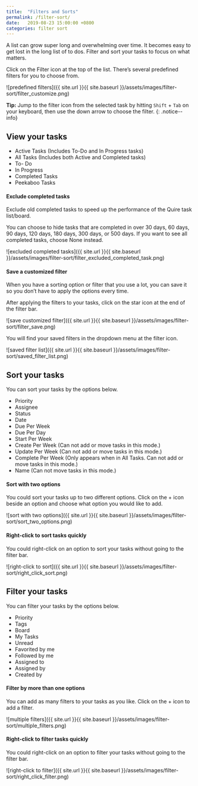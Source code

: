 ```yaml
---
title:  "Filters and Sorts"
permalink: /filter-sort/
date:   2019-08-23 15:00:00 +0800
categories: filter sort
---
```

A list can grow super long and overwhelming over time. It becomes easy to get lost in the long list of to dos. Filter and sort your tasks to focus on what matters. 

Click on the Filter icon at the top of the list. There’s several predefined filters for you to choose from. 

![predefined filters]({{ site.url }}{{ site.baseurl }}/assets/images/filter-sort/filter_customize.png)

**Tip:** Jump to the filter icon from the selected task by hitting `Shift` + `Tab` on your keyboard, then use the down arrow to choose the filter. 
{: .notice--info}

## View your tasks

- Active Tasks (Includes To-Do and In Progress tasks)
- All Tasks (Includes both Active and Completed tasks)
- To- Do
- In Progress
- Completed Tasks
- Peekaboo Tasks


#### Exclude completed tasks 

Exclude old completed tasks to speed up the performance of the Quire task list/board. 

You can choose to hide tasks that are completed in over 30 days, 60 days, 90 days, 120 days, 180 days, 300 days, or 500 days. If you want to see all completed tasks, choose None instead. 

![excluded completed tasks]({{ site.url }}{{ site.baseurl }}/assets/images/filter-sort/filter_excluded_completed_task.png)

#### Save a customized filter

When you have a sorting option or filter that you use a lot, you can save it so you don’t have to apply the options every time. 

After applying the filters to your tasks, click on the star icon at the end of the filter bar.

![save customized filter]({{ site.url }}{{ site.baseurl }}/assets/images/filter-sort/filter_save.png)

You will find your saved filters in the dropdown menu at the filter icon.

![saved filter list]({{ site.url }}{{ site.baseurl }}/assets/images/filter-sort/saved_filter_list.png)


## Sort your tasks
You can sort your tasks by the options below. 
- Priority
- Assignee
- Status
- Date
- Due Per Week
- Due Per Day
- Start Per Week
- Create Per Week (Can not add or move tasks in this mode.)
- Update Per Week (Can not add or move tasks in this mode.)
- Complete Per Week (Only appears when in All Tasks. Can not add or move tasks in this mode.)
- Name (Can not move tasks in this mode.)


#### Sort with two options
You could sort your tasks up to two different options. 
Click on the + icon beside an option and choose what option you would like to add. 

![sort with two options]({{ site.url }}{{ site.baseurl }}/assets/images/filter-sort/sort_two_options.png)

#### Right-click to sort tasks quickly
You could right-click on an option to sort your tasks without going to the filter bar. 

![right-click to sort]({{ site.url }}{{ site.baseurl }}/assets/images/filter-sort/right_click_sort.png)


## Filter your tasks
You can filter your tasks by the options below. 
- Priority
- Tags
- Board
- My Tasks
- Unread
- Favorited by me 
- Followed by me
- Assigned to 
- Assigned by
- Created by 

#### Filter by more than one options 
You can add as many filters to your tasks as you like. 
Click on the + icon to add a filter. 

![multiple filters]({{ site.url }}{{ site.baseurl }}/assets/images/filter-sort/multiple_filters.png)


#### Right-click to filter tasks quickly
You could right-click on an option to filter your tasks without going to the filter bar. 

![right-click to filter]({{ site.url }}{{ site.baseurl }}/assets/images/filter-sort/right_click_filter.png)


